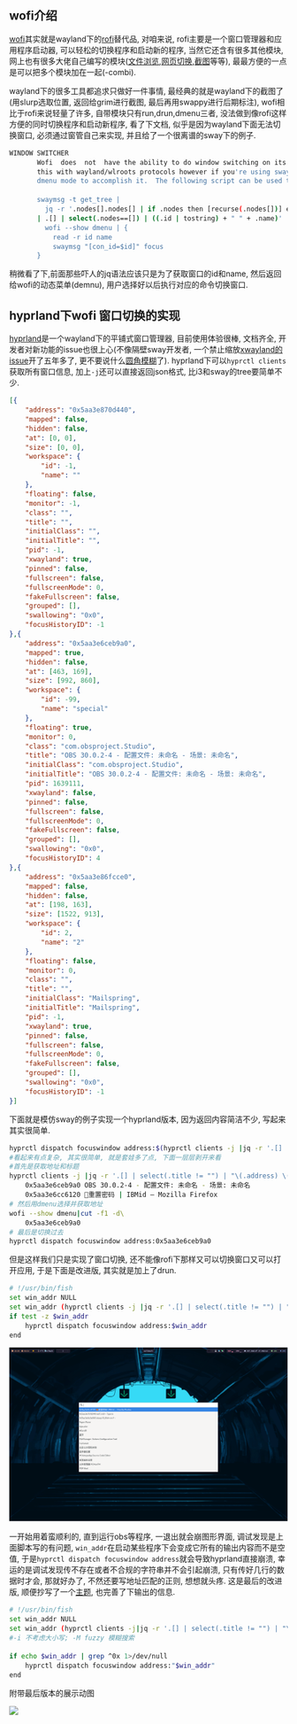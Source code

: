 
## wofi介绍

[wofi](https://hg.sr.ht/~scoopta/wofi)其实就是wayland下的[rofi](https://github.com/davatorium/rofi)替代品, 对咱来说, rofi主要是一个窗口管理器和应用程序启动器, 可以轻松的切换程序和启动新的程序, 当然它还含有很多其他模块, 网上也有很多大佬自己编写的模块([文件浏览](https://github.com/marvinkreis/rofi-file-browser-extended),[网页切换](https://github.com/blackhole89/rofi-tab-switcher),[截图](https://github.com/danrog303/rofi-screenshot)等等), 最最方便的一点是可以把多个模块加在一起(-combi). 

wayland下的很多工具都追求只做好一件事情, 最经典的就是wayland下的截图了(用slurp选取位置, 返回给grim进行截图, 最后再用swappy进行后期标注), wofi相比于rofi来说轻量了许多, 自带模块只有run,drun,dmenu三者, 没法做到像rofi这样方便的同时切换程序和启动新程序, 看了下文档, 似乎是因为wayland下面无法切换窗口, 必须通过窗管自己来实现, 并且给了一个很离谱的sway下的例子. 
```bash
WINDOW SWITCHER
       Wofi  does  not  have the ability to do window switching on its own as there is no way to do
       this with wayland/wlroots protocols however if you're using sway you can  use  swaymsg  with
       dmenu mode to accomplish it.  The following script can be used to do window switching:

       swaymsg -t get_tree |
         jq -r '.nodes[].nodes[] | if .nodes then [recurse(.nodes[])] else [] end + .floating_nodes
       | .[] | select(.nodes==[]) | ((.id | tostring) + " " + .name)' |
         wofi --show dmenu | {
           read -r id name
           swaymsg "[con_id=$id]" focus
       }
```

稍微看了下,前面那些吓人的jq语法应该只是为了获取窗口的id和name, 然后返回给wofi的动态菜单(demnu), 用户选择好以后执行对应的命令切换窗口.

## hyprland下wofi 窗口切换的实现

[hyprland](https://github.com/hyprwm/Hyprland)是一个wayland下的平铺式窗口管理器, 目前使用体验很棒, 文档齐全, 开发者对新功能的issue也很上心(不像隔壁sway开发者, 一个禁止缩放[xwayland的issue](https://github.com/swaywm/sway/issues/2966)开了五年多了, 更不要说什么[圆角模糊](https://github.com/swaywm/sway/issues/5998)了). hyprland下可以`hyprctl clients`获取所有窗口信息, 加上`-j`还可以直接返回json格式, 比i3和sway的tree要简单不少. 

```json
[{
    "address": "0x5aa3e870d440",
    "mapped": false,
    "hidden": false,
    "at": [0, 0],
    "size": [0, 0],
    "workspace": {
        "id": -1,
        "name": ""
    },
    "floating": false,
    "monitor": -1,
    "class": "",
    "title": "",
    "initialClass": "",
    "initialTitle": "",
    "pid": -1,
    "xwayland": true,
    "pinned": false,
    "fullscreen": false,
    "fullscreenMode": 0,
    "fakeFullscreen": false,
    "grouped": [],
    "swallowing": "0x0",
    "focusHistoryID": -1
},{
    "address": "0x5aa3e6ceb9a0",
    "mapped": true,
    "hidden": false,
    "at": [463, 169],
    "size": [992, 860],
    "workspace": {
        "id": -99,
        "name": "special"
    },
    "floating": true,
    "monitor": 0,
    "class": "com.obsproject.Studio",
    "title": "OBS 30.0.2-4 - 配置文件: 未命名 - 场景: 未命名",
    "initialClass": "com.obsproject.Studio",
    "initialTitle": "OBS 30.0.2-4 - 配置文件: 未命名 - 场景: 未命名",
    "pid": 1639111,
    "xwayland": false,
    "pinned": false,
    "fullscreen": false,
    "fullscreenMode": 0,
    "fakeFullscreen": false,
    "grouped": [],
    "swallowing": "0x0",
    "focusHistoryID": 4
},{
    "address": "0x5aa3e86fcce0",
    "mapped": false,
    "hidden": false,
    "at": [198, 163],
    "size": [1522, 913],
    "workspace": {
        "id": 2,
        "name": "2"
    },
    "floating": false,
    "monitor": 0,
    "class": "",
    "title": "",
    "initialClass": "Mailspring",
    "initialTitle": "Mailspring",
    "pid": -1,
    "xwayland": true,
    "pinned": false,
    "fullscreen": false,
    "fullscreenMode": 0,
    "fakeFullscreen": false,
    "grouped": [],
    "swallowing": "0x0",
    "focusHistoryID": -1
}]
```

下面就是模仿sway的例子实现一个hyprland版本, 因为返回内容简洁不少, 写起来其实很简单. 

```bash
hyprctl dispatch focuswindow address:$(hyprctl clients -j |jq -r '.[] | select(.title != "") | "\(.address) \(.title)"' |wofi --show dmenu|cut -f1 -d\  )
#看起来有点复杂, 其实很简单, 就是套娃多了点, 下面一层层剥开来看
#首先是获取地址和标题 
hyprctl clients -j |jq -r '.[] | select(.title != "") | "\(.address) \(.title)"'
	0x5aa3e6ceb9a0 OBS 30.0.2-4 - 配置文件: 未命名 - 场景: 未命名
	0x5aa3e6cc6120 🦊重置密码 | IBMid — Mozilla Firefox
# 然后用dmenu选择并获取地址
wofi --show dmenu|cut -f1 -d\ 
	0x5aa3e6ceb9a0
# 最后是切换过去
hyprctl dispatch focuswindow address:0x5aa3e6ceb9a0
```

但是这样我们只是实现了窗口切换, 还不能像rofi下那样又可以切换窗口又可以打开应用, 于是下面是改进版, 其实就是加上了drun.

```bash
# !/usr/bin/fish
set win_addr NULL
set win_addr (hyprctl clients -j |jq -r '.[] | select(.title != "") | "\(.address) \(.title)"' |wofi --show dmenu,drun|cut -f1 -d\  )
if test -z $win_addr
	hyprctl dispatch focuswindow address:$win_addr
end
```

![](/img/hyprland-wofi/01.png)

一开始用着蛮顺利的, 直到运行obs等程序, 一退出就会崩图形界面, 调试发现是上面脚本写的有问题, `win_addr`在启动某些程序下会变成它所有的输出内容而不是空值, 于是`hyprctl dispatch focuswindow address`就会导致hyprland直接崩溃, 幸运的是调试发现传不存在或者不合规的字符串并不会引起崩溃, 只有传好几行的数据时才会, 那就好办了, 不然还要写地址匹配的正则, 想想就头疼. 这是最后的改进版, 顺便抄写了一个[主题](https://github.com/7KIR7/dots/blob/main/wofi/style.css), 也完善了下输出的信息.

```bash
# !/usr/bin/fish
set win_addr NULL
set win_addr (hyprctl clients -j|jq -r '.[] | select(.title != "") | "\(.address)[\(.workspace.id)]  \(.title)@\(.class)"'|wofi --show dmenu,drun -i -M fuzzy |cut -f1 -d\[|head -1)
#-i 不考虑大小写; -M fuzzy 模糊搜索

if echo $win_addr | grep ^0x 1>/dev/null
	hyprctl dispatch focuswindow address:"$win_addr"
end
```

附带最后版本的展示动图

![](/img/hyprland-wofi/02.gif)
